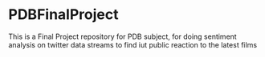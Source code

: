 # PDBFinalProject
This is a Final Project repository for PDB subject, for doing sentiment analysis on twitter data streams to find iut public reaction to the latest films
